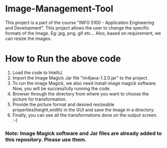# Image-Management-Tool
This project is a part of the course "INFO 5100 - Application Engineering and Development". This project allows the user to change the specific formats of the Image. Eg: jpg, png, gif etc... Also, based on requirement, we can resize the images.

# How to Run the above code
1. Load the code to IntelliJ.
2. Import the Image Magick Jar file "im4java-1.2.0.jar" to the project.
3. To run the image Magick, we also need install image magick software. Now, you will be successfully running the code.
4. Browser through the directory from where you want to choose the picture for transformation.
5. Provide the picture format and desired resizeable properties(height,width) in the GUI and save the image in a directory.
6. Finally, you can see all the transformations done on the output screen. :-)


### Note: Image Magick software and Jar files are already added to this repository. Please use them.
